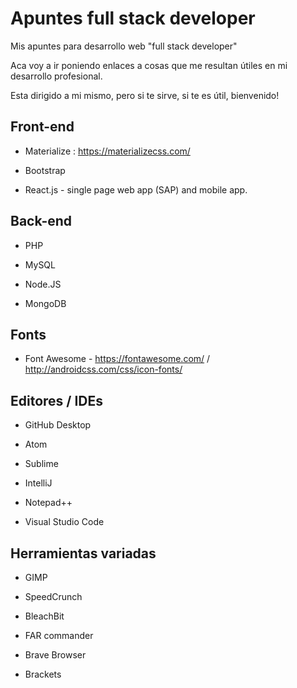 # Apuntes full stack developer

 Mis apuntes para desarrollo web "full stack developer"

Aca voy a ir poniendo enlaces a cosas que me resultan útiles en mi desarrollo profesional.

Esta dirigido a mi mismo, pero si te sirve, si te es útil, bienvenido!

 ## Front-end

 * Materialize : https://materializecss.com/

 * Bootstrap

 * React.js - single page web app (SAP) and mobile app.

 ## Back-end

 * PHP

 * MySQL

 * Node.JS

 * MongoDB

 ## Fonts

 * Font Awesome - https://fontawesome.com/ / http://androidcss.com/css/icon-fonts/

 ## Editores / IDEs

 * GitHub Desktop

 * Atom

 * Sublime

 * IntelliJ

 * Notepad++

 * Visual Studio Code

## Herramientas variadas

* GIMP

* SpeedCrunch

* BleachBit

* FAR commander

* Brave Browser

* Brackets 
